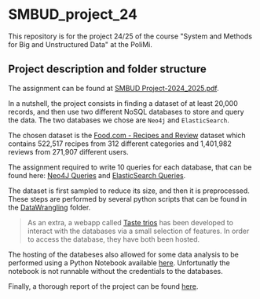 # SMBUD_project_24

This repository is for the project 24/25 of the course "System and Methods for Big and Unstructured Data" at the PoliMi.

## Project description and folder structure

The assignment can be found at [SMBUD Project-2024_2025.pdf](Assignment/SMBUD_Project_2024_2025.pdf).

In a nutshell, the project consists in finding a dataset of at least 20,000 records, and then use two different NoSQL databases to store and query the data. The two databases we chose are `Neo4j` and `ElasticSearch`.

The chosen dataset is the [Food.com - Recipes and Review](https://www.kaggle.com/datasets/irkaal/foodcom-recipes-and-reviews/data) dataset which contains 522,517 recipes from 312 different categories and 1,401,982 reviews from 271,907 different users.

The assignment required to write 10 queries for each database, that can be found here: [Neo4J Queries](Neo4J/QueriesNeo4J.md) and [ElasticSearch Queries](Elasticsearch/queriesElasticsearch.md).

The dataset is first sampled to reduce its size, and then it is preprocessed. These steps are performed by several python scripts that can be found in the [DataWrangling](DataWrangling) folder.

> As an extra, a webapp called [Taste trios](https://taste-trios-front-end.vercel.app/) has been developed to interact with the databases via a small selection of features. In order to access the database, they have both been hosted.

The hosting of the databeses also allowed for some data analysis to be performed using a Python Notebook available [here](DataAnalysis/DataAnalysis.ipynb). Unfortunatly the notebook is not runnable without the credentials to the databases.

Finally, a thorough report of the project can be found [here](Report/Report.pdf).
